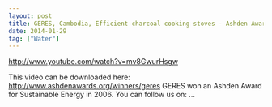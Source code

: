 ```yaml
---
layout: post
title: GERES, Cambodia, Efficient charcoal cooking stoves - Ashden Award winner
date: 2014-01-29
tag: ["Water"]
---
```


http://www.youtube.com/watch?v=mv8GwurHsgw  

This video can be downloaded here: http://www.ashdenawards.org/winners/geres GERES won an Ashden Award for Sustainable Energy in 2006. You can follow us on: ...